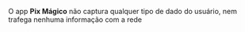 O app **Pix Mágico** não captura qualquer tipo de dado do usuário, nem trafega nenhuma informação com a rede
